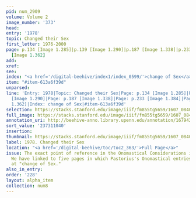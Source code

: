 ```yaml
---
pid: num_2909
volume: Volume 2
image_number: '373'
head:
entry: '1978'
topic: Changed their Sex
first_letter: 1976-2000
page: p.134 [Image 1.285]|p.139 [Image 1.290]|p.187 [Image 1.338]|p.233 [Image 1.384]|p.211
  [Image 1.362]
add:
xref:
see:
index: "<a href='/digital-beehive/index1/index_0599/'>change of Sex</a>"
item: "#item-613a6f39d"
unparsed:
line: 'Entry: 1978|Topic: Changed their Sex|Page: p.134 [Image 1.285]|Page: p.139
  [Image 1.290]|Page: p.187 [Image 1.338]|Page: p.233 [Image 1.384]|Page: p.211 [Image
  1.362]|Index: change of Sex|#item-613a6f39d'
selection: https://stacks.stanford.edu/image/iiif/fm855tg5659/1607_0840/318,1040,2304,190/full/0/default.jpg
full_image: https://stacks.stanford.edu/image/iiif/fm855tg5659/1607_0840/full/full/0/default.jpg
annotation_uri: http://beehive-anno.library.upenn.edu/annotation/1679420468934
sort_value: '237311040'
insertion:
thumbnail: https://stacks.stanford.edu/image/iiif/fm855tg5659/1607_0840/318,1040,600,180/250,/0/default.jpg
label: 1978. Changed their Sex
location: "<a href='/digital-beehive/toc/toc2_363/'>Full Page</a>"
issue: The exact point of reference in the Onomastical Considerations is unclear.
  We have linked to five pages in which Pastorius's Onomastical entries are indexed
  at "change of Sex."
also_in_entry:
order: '228'
layout: alpha_item
collection: num8
---
```


